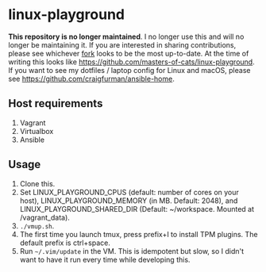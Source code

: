 # linux-playground

**This repository is no longer maintained**. I no longer use this and will no longer be
maintaining it. If you are interested in sharing contributions, please see whichever
[fork](https://github.com/craigfurman/linux-playground/network/members) looks to be the
most up-to-date. At the time of writing this looks like
https://github.com/masters-of-cats/linux-playground. If you want to see my dotfiles /
laptop config for Linux and macOS, please see https://github.com/craigfurman/ansible-home.

## Host requirements

1. Vagrant
1. Virtualbox
1. Ansible

## Usage

1. Clone this.
1. Set LINUX_PLAYGROUND_CPUS (default: number of cores on your host),
   LINUX_PLAYGROUND_MEMORY (in MB. Default: 2048), and
   LINUX_PLAYGROUND_SHARED_DIR (Default: ~/workspace. Mounted at
   /vagrant_data).
1. `./vmup.sh`.
1. The first time you launch tmux, press prefix+I to install TPM plugins. The
   default prefix is ctrl+space.
1. Run `~/.vim/update` in the VM. This is idempotent but slow, so I didn't want
   to have it run every time while developing this.
